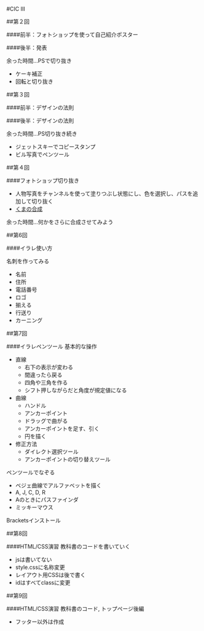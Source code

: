#CIC III

##第２回

####前半：フォトショップを使って自己紹介ポスター

####後半：発表

余った時間…PSで切り抜き

- ケーキ補正
- 回転と切り抜き


##第３回

####前半：デザインの法則

####後半：デザインの法則

余った時間…PS切り抜き続き

- ジェットスキーでコピースタンプ
- ビル写真でペンツール


##第４回

####フォトショップ切り抜き

- 人物写真をチャンネルを使って塗りつぶし状態にし、色を選択し、パスを追加して切り抜く
- [くまの合成](http://www.photoshoptutorials.ws/photoshop-tutorials/photo-manipulation/create-hungry-bear-composite-photoshop/)

余った時間…何かをさらに合成させてみよう


##第6回

####イラレ使い方

名刺を作ってみる
- 名前- 住所- 電話番号- ロゴ- 揃える- 行送り- カーニング
##第7回

####イラレペンツール
基本的な操作- 直線  - 右下の表示が変わる  - 間違ったら戻る  - 四角や三角を作る  - シフト押しながらだと角度が規定値になる - 曲線 	 - ハンドル 	 - アンカーポイント 	 - ドラッグで曲がる 	 - アンカーポイントを足す、引く 	 - 円を描く - 修正方法  	- ダイレクト選択ツール 	 - アンカーポイントの切り替えツールペンツールでなぞる
- ベジェ曲線でアルファベットを描く- A, J, C, D, R- Aのときにパスファインダ- ミッキーマウスBracketsインストール
##第8回
####HTML/CSS演習
教科書のコードを書いていく
- jsは書いてない- style.cssに名称変更- レイアウト用CSSは後で書く- idはすべてclassに変更##第9回

####HTML/CSS演習教科書のコード, トップページ後編
- フッター以外は作成